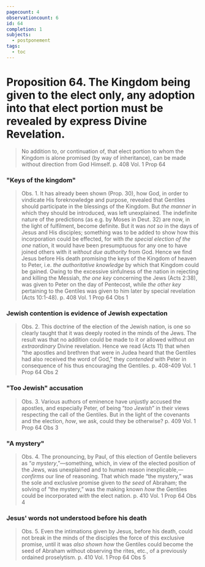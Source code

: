 ```yaml
---
pagecount: 4
observationcount: 6
id: 64
completion: 1
subjects:
  - postponement
tags:
  - toc
---
```

# Proposition 64. The Kingdom being given to the elect only, any adoption into that elect portion must be revealed by express Divine Revelation.

>No addition to, or continuation of, that elect portion to whom the Kingdom is alone promised (by way of inheritance), can be made without direction from God Himself.
>p. 408 Vol. 1 Prop 64
### "Keys of the kingdom"
>Obs. 1. It has already been shown (Prop. 30), how God, in order to vindicate His foreknowledge and purpose, revealed that Gentiles should participate in the blessings of the Kingdom. But *the manner* in which they should be introduced, was left unexplained. The indefinite nature of the predictions (as e.g. by Moses in Deut. 32) are now, in the light of fulfilment, become definite. But it was *not so* in the days of Jesus and His disciples; something was to be added to show how this incorporation could be effected, for with *the special election of the one* nation, it would have been presumptuous for any one to have joined others with it *without due authority* from God. Hence we find Jesus before His death promising the keys of the Kingdom of heaven to Peter, i.e. *the authoritative knowledge* by which that Kingdom could be gained. Owing to the excessive sinfulness of the nation in rejecting and killing the Messiah, *the one key* concerning the Jews (Acts 2:38), was given to Peter on the day of Pentecost, while *the other key* pertaining to the Gentiles was given to him later by special revelation (Acts 10:1-48).
>p. 408 Vol. 1 Prop 64 Obs 1
### Jewish contention is evidence of Jewish expectation
>Obs. 2. This doctrine of the election of the Jewish nation, is one so clearly taught that it was deeply rooted in the minds of the Jews. The result was that no addition could be made to it or allowed without *an extraordinary* Divine revelation. Hence we read (Acts 11) that when “the apostles and brethren that were in Judea heard that the Gentiles had also received the word of God,” they *contended* with Peter in consequence of his thus encouraging the Gentiles.
>p. 408-409 Vol. 1 Prop 64 Obs 2
### "Too Jewish" accusation
>Obs. 3. Various authors of eminence have unjustly accused the apostles, and especially Peter, of being “*too Jewish*” in their views respecting the call of the Gentiles. But in the light of the covenants and the election, *how*, we ask, could they be otherwise?
>p. 409 Vol. 1 Prop 64 Obs 3
### "A mystery"
>Obs. 4. The pronouncing, by Paul, of this election of Gentile believers as “*a mystery*,”—something, which, in view of the elected position of the Jews, was unexplained and to human reason inexplicable,—*confirms* our line of reasoning. That which made “the mystery,” was the sole and exclusive promise given to *the seed* of Abraham; the solving of “the mystery,” was the making known *how* the Gentiles could be incorporated *with* the elect nation.
>p. 410 Vol. 1 Prop 64 Obs 4
### Jesus' words not understood before his death
>Obs. 5. Even the intimations given by Jesus, before his death, could not break in the minds of the disciples the force of this exclusive promise, until it was *also shown how* the Gentiles could become the seed of Abraham without observing the rites, etc., of a previously ordained proselytism.
>p. 410 Vol. 1 Prop 64 Obs 5